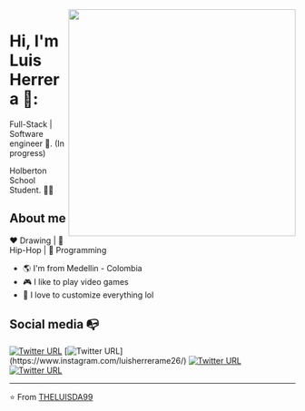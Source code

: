 <img align="right" width="400" height="400" src="https://instagram.fbaq8-1.fna.fbcdn.net/v/t51.2885-19/324230635_2304010856442900_5809551804746963032_n.jpg?stp=dst-jpg_s320x320&_nc_ht=instagram.fbaq8-1.fna.fbcdn.net&_nc_cat=100&_nc_ohc=AzRCYaMdHqYAX9dWnSF&tn=hUfpnP5RRQ5lZqVw&edm=AOQ1c0wBAAAA&ccb=7-5&oh=00_AfA8tSJtvOS8k1D_aCjv22U8N0sR-FkWemPyw5ExuJ0fpA&oe=63CDD9EF&_nc_sid=8fd12b">


# Hi, I'm Luis Herrera 🐰:

Full-Stack | Software engineer :robot:. (In progress)

Holberton School Student. :man_technologist:

## About me 

:heart: Drawing | :black_heart: Hip-Hop | :blue_heart: Programming

- :earth_americas: I'm from Medellin - Colombia
- :video_game: I like to play video games
- :gem: I love to customize everything lol


## Social media :mailbox_with_no_mail:

[![Twitter URL](https://img.shields.io/twitter/url?color=%231DA1F2&label=follow&logo=twitter&logoColor=%231DA1F2&style=flat-square&url=https%3A%2F%2Fwww.reddit.com%2Fuser%2FFatChicken277)](https://twitter.com/alejorc277)
[![Twitter URL](https://img.shields.io/twitter/url?color=%23fb3958&label=follow&logo=instagram&logoColor=%23fb3958&style=flat-square&url=https%3A%2F%2Fwww.instagram.com%2Falejorc_)](https://www.instagram.com/luisherrerame26/)
[![Twitter URL](https://img.shields.io/twitter/url?color=%230072b1&label=connect&logo=linkedin&logoColor=%230072b1&style=flat-square&url=https%3A%2F%2Fwww.linkedin.com%2Fin%2Falejandro-ramirez-ciceros%2F)](https://www.linkedin.com/in/luis-david-herrera-medina/)
[![Twitter URL](https://img.shields.io/twitter/url?color=orange&label=follow&logo=reddit&logoColor=orange&style=flat-square&url=https%3A%2F%2Fwww.reddit.com%2Fuser%2FFatChicken277)](https://www.reddit.com/user/FatChicken277)

---
⭐️ From [THELUISDA99](https://github.com/theluisda99)
<!--
**theluisda99/theluisda99** is a ✨ _special_ ✨ repository because its `README.md` (this file) appears on your GitHub profile.

Here are some ideas to get you started:

- 🔭 I’m currently working on ...
- 🌱 I’m currently learning ...
- 👯 I’m looking to collaborate on ...
- 🤔 I’m looking for help with ...
- 💬 Ask me about ...
- 📫 How to reach me: ...
- 😄 Pronouns: ...
- ⚡ Fun fact: ...
-->
